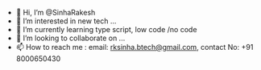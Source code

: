 - 👋 Hi, I’m @SinhaRakesh
- 👀 I’m interested in new tech ...
- 🌱 I’m currently learning type script, low code /no code
- 💞️ I’m looking to collaborate on ...
- 📫 How to reach me : email: rksinha.btech@gmail.com,  contact No: +91 8000650430

<!---
SinhaRakesh/SinhaRakesh is a ✨ special ✨ repository because its `README.md` (this file) appears on your GitHub profile.
You can click the Preview link to take a look at your changes.
--->

